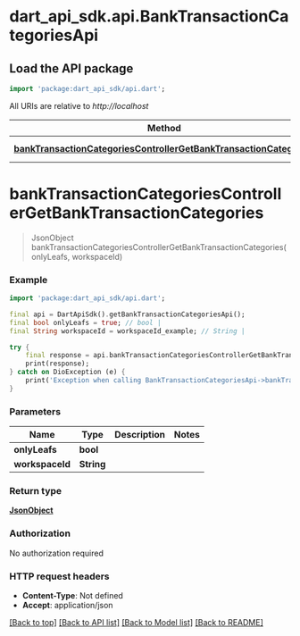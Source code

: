 # dart_api_sdk.api.BankTransactionCategoriesApi

## Load the API package
```dart
import 'package:dart_api_sdk/api.dart';
```

All URIs are relative to *http://localhost*

Method | HTTP request | Description
------------- | ------------- | -------------
[**bankTransactionCategoriesControllerGetBankTransactionCategories**](BankTransactionCategoriesApi.md#banktransactioncategoriescontrollergetbanktransactioncategories) | **GET** /workspaces/{workspaceId}/bank/transactions/categories | 


# **bankTransactionCategoriesControllerGetBankTransactionCategories**
> JsonObject bankTransactionCategoriesControllerGetBankTransactionCategories(onlyLeafs, workspaceId)



### Example
```dart
import 'package:dart_api_sdk/api.dart';

final api = DartApiSdk().getBankTransactionCategoriesApi();
final bool onlyLeafs = true; // bool | 
final String workspaceId = workspaceId_example; // String | 

try {
    final response = api.bankTransactionCategoriesControllerGetBankTransactionCategories(onlyLeafs, workspaceId);
    print(response);
} catch on DioException (e) {
    print('Exception when calling BankTransactionCategoriesApi->bankTransactionCategoriesControllerGetBankTransactionCategories: $e\n');
}
```

### Parameters

Name | Type | Description  | Notes
------------- | ------------- | ------------- | -------------
 **onlyLeafs** | **bool**|  | 
 **workspaceId** | **String**|  | 

### Return type

[**JsonObject**](JsonObject.md)

### Authorization

No authorization required

### HTTP request headers

 - **Content-Type**: Not defined
 - **Accept**: application/json

[[Back to top]](#) [[Back to API list]](../README.md#documentation-for-api-endpoints) [[Back to Model list]](../README.md#documentation-for-models) [[Back to README]](../README.md)

